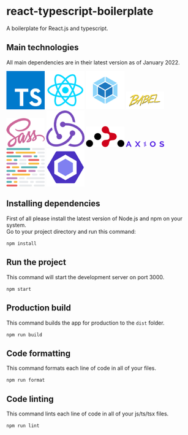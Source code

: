 # react-typescript-boilerplate

A boilerplate for React.js and typescript.

## Main technologies

All main dependencies are in their latest version as of January 2022. <br />

<div>
  <img src="https://github.com/mehran-hrajabi/react-typescript-boilerplate/blob/master/src/assets/images/typescript.png?raw=true" alt="typescript" width="100"/>
  <img src="https://github.com/mehran-hrajabi/react-typescript-boilerplate/blob/master/src/assets/images/react.png?raw=true" alt="react" width="100"/>
  <img src="https://github.com/mehran-hrajabi/react-typescript-boilerplate/blob/master/src/assets/images/webpack.png?raw=true" alt="webpack" width="100"/>
  <img src="https://github.com/mehran-hrajabi/react-typescript-boilerplate/blob/master/src/assets/images/babel.png?raw=true" alt="babel" width="100"/>
  <img src="https://github.com/mehran-hrajabi/react-typescript-boilerplate/blob/master/src/assets/images/sass.png?raw=true" alt="sass" width="100"/>
  <img src="https://github.com/mehran-hrajabi/react-typescript-boilerplate/blob/master/src/assets/images/redux.png?raw=true" alt="redux" width="100"/>
  <img src="https://github.com/mehran-hrajabi/react-typescript-boilerplate/blob/master/src/assets/images/react-router.png?raw=true" alt="react-router" width="100"/>
  <img src="https://github.com/mehran-hrajabi/react-typescript-boilerplate/blob/master/src/assets/images/axios.svg?raw=true" alt="axios" width="100"/>
  <img src="https://github.com/mehran-hrajabi/react-typescript-boilerplate/blob/master/src/assets/images/prettier.png?raw=true" alt="prettier" width="100"/>
  <img src="https://github.com/mehran-hrajabi/react-typescript-boilerplate/blob/master/src/assets/images/eslint.png?raw=true" alt="eslint" width="100"/>
</div>

## Installing dependencies

First of all please install the latest version of Node.js and npm on your system. <br /> Go to your
project directory and run this command: <br />

```
npm install
```

## Run the project

This command will start the development server on port 3000.

```
npm start
```

## Production build

This command builds the app for production to the `dist` folder.

```
npm run build
```

## Code formatting

This command formats each line of code in all of your files.

```
npm run format
```

## Code linting

This command lints each line of code in all of your js/ts/tsx files.

```
npm run lint
```